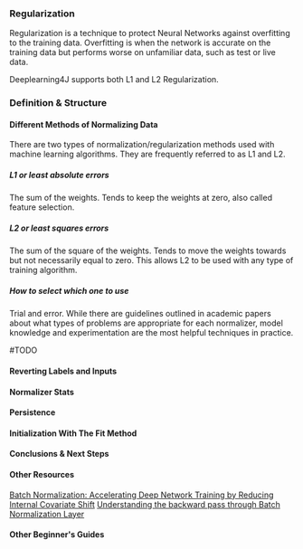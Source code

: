 ### 
### Regularization 

Regularization is a technique to protect  Neural Networks against overfitting to the training data. Overfitting is when the network is accurate on the training data but performs worse on unfamiliar data, such as test or live data. 

Deeplearning4J supports both L1 and L2 Regularization.

### Definition & Structure
#### Different Methods of Normalizing Data
There are two types of normalization/regularization methods used with machine learning algorithms. They are frequently referred to as L1 and L2. 
 
##### L1 or least absolute errors
The sum of the weights. Tends to keep the weights at zero, also called feature selection.  

##### L2 or least squares errors
The sum of the square of the weights. Tends to move the weights towards but not necessarily equal to zero. This allows L2 to be used with any type of training algorithm.

##### How to select which one to use
Trial and error. While there are guidelines outlined in academic papers about what types of problems are appropriate for each normalizer, model knowledge and experimentation are the most helpful techniques in practice. 

#TODO
#### Reverting Labels and Inputs

#### Normalizer Stats

#### Persistence

#### Initialization With The Fit Method

#### Conclusions & Next Steps

#### Other Resources
[Batch Normalization: Accelerating Deep Network Training by Reducing Internal Covariate Shift](http://jmlr.org/proceedings/papers/v37/ioffe15.pdf)
[Understanding the backward pass through Batch Normalization Layer](https://kratzert.github.io/2016/02/12/understanding-the-gradient-flow-through-the-batch-normalization-layer.html)
#### Other Beginner's Guides
